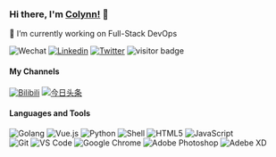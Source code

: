 ### Hi there, I'm [Colynn!](https://colynn.github.io) 👋

🔭 I’m currently working on Full-Stack DevOps

![Wechat](https://img.shields.io/badge/-colynnliu-%2307C160?style=flat&logo=Wechat&logoColor=white)
[![Linkedin](https://img.shields.io/badge/-LinkedIn-%230A66C2?style=flat&logo=Linkedin&logoColor=white)](https://www.linkedin.com/in/colynn/)
[![Twitter](https://img.shields.io/badge/-Twitter-%231DA1F2?style=flat&logo=Twitter&logoColor=white)](https://twitter.com/colynnliu)
<img src="https://visitor-badge.laobi.icu/badge?page_id=colynn.colynn" alt="visitor badge"/> 
<!--
  <img align='' src="https://github-readme-stats.vercel.app/api?username=colynn&show_icons=false"> 
-->

#### My Channels
[![Bilibili](https://img.shields.io/badge/-Bilibili-%2300A1D6?style=flat&logo=Bilibili&logoColor=white)](https://space.bilibili.com/316359860)
[![今日头条](https://img.shields.io/badge/📖-今日头条-%23323031?style=flat&labelColor=323031)](https://profile.zjurl.cn/rogue/ugc/profile/?version_code=803&version_name=80003&user_id=109481321154&media_id=1696094896531470&request_source=1&active_tab=dongtai&device_id=65&app_name=news_article&share_token=6bcc7059-4fc3-4fcd-aabf-b2cd1379ad8b&tt_from=copy_link&utm_source=copy_link&utm_medium=toutiao_android&utm_campaign=client_share)

#### Languages and Tools
![Golang](https://img.shields.io/badge/-Golang-%2300ADD8?style=flat&logo=Go&logoColor=ffffff)
![Vue.js](https://img.shields.io/badge/-Vue.js-%234FC08D?style=flat&logo=vue.js&logoColor=ffffff)
![Python](https://img.shields.io/badge/-Python-%233776AB?style=flat&logo=Python&logoColor=ffffff)
![Shell](https://img.shields.io/badge/-Shell-%23FFD500?style=flat&logo=powershell&logoColor=ffffff)
![HTML5](https://img.shields.io/badge/-HTML5-%23E34C26?style=flat&logo=html5&logoColor=ffffff)
![JavaScript](https://img.shields.io/badge/-JavaScript-%23F7DF1C?style=flat&logo=javascript&logoColor=000000&labelColor=%23ECD83E&color=%23ECD83E)\
![Git](https://img.shields.io/badge/-Git-%23ED5A47?style=flat&logo=git&logoColor=%23ffffff)
![VS Code](https://img.shields.io/badge/-VSCode-%230066B8?style=flat&logo=visual-studio-code)
![Google Chrome](https://img.shields.io/badge/-Chrome-%234285F4?style=flat&logo=Google%20Chrome&logoColor=ffffff)
![Adobe Photoshop](https://img.shields.io/badge/-Photoshop-%2331A8FF?style=flat&logo=adobe%20photoshop&logoColor=ffffff)
![Adebe XD](https://img.shields.io/badge/-AdobeXD-%23FDAD00?style=flat&logo=adobe%20xd&logoColor=ffffff)





